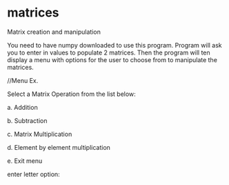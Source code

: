 # matrices
Matrix creation and manipulation

You need to have numpy downloaded to use this program. Program will ask you 
to enter in values to populate 2 matrices. Then the program will ten display a menu 
with options for the user to choose from to manipulate the matrices.


//Menu Ex.

Select a Matrix Operation from the list below: 

a. Addition

b. Subtraction

c. Matrix Multiplication

d. Element by element multiplication

e. Exit menu

enter letter option: 
